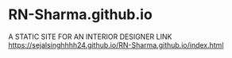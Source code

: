 # RN-Sharma.github.io
A STATIC SITE FOR AN INTERIOR DESIGNER
 LINK https://sejalsinghhhh24.github.io/RN-Sharma.github.io/index.html
